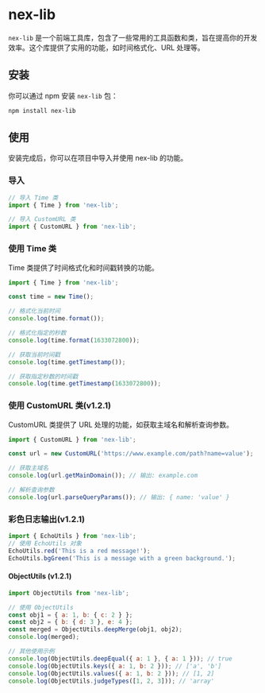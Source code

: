 
# nex-lib

`nex-lib` 是一个前端工具库，包含了一些常用的工具函数和类，旨在提高你的开发效率。这个库提供了实用的功能，如时间格式化、URL 处理等。

## 安装

你可以通过 npm 安装 `nex-lib` 包：

```bash
npm install nex-lib
```
## 使用
安装完成后，你可以在项目中导入并使用 nex-lib 的功能。

###  导入
```javascript
// 导入 Time 类
import { Time } from 'nex-lib';

// 导入 CustomURL 类
import { CustomURL } from 'nex-lib';
```

###  使用 Time 类
Time 类提供了时间格式化和时间戳转换的功能。

```js
import { Time } from 'nex-lib';

const time = new Time();

// 格式化当前时间
console.log(time.format());

// 格式化指定的秒数
console.log(time.format(1633072800));

// 获取当前时间戳
console.log(time.getTimestamp());

// 获取指定秒数的时间戳
console.log(time.getTimestamp(1633072800));
```

### 使用 CustomURL 类(v1.2.1)
CustomURL 类提供了 URL 处理的功能，如获取主域名和解析查询参数。

```js
import { CustomURL } from 'nex-lib';

const url = new CustomURL('https://www.example.com/path?name=value');

// 获取主域名
console.log(url.getMainDomain()); // 输出: example.com

// 解析查询参数
console.log(url.parseQueryParams()); // 输出: { name: 'value' }
```
### 彩色日志输出(v1.2.1)

```js
import { EchoUtils } from 'nex-lib';
// 使用 EchoUtils 对象
EchoUtils.red('This is a red message!');
EchoUtils.bgGreen('This is a message with a green background.');

```


#### ObjectUtils (v1.2.1)
```js
import ObjectUtils from 'nex-lib';

// 使用 ObjectUtils
const obj1 = { a: 1, b: { c: 2 } };
const obj2 = { b: { d: 3 }, e: 4 };
const merged = ObjectUtils.deepMerge(obj1, obj2);
console.log(merged);

// 其他使用示例
console.log(ObjectUtils.deepEqual({ a: 1 }, { a: 1 })); // true
console.log(ObjectUtils.keys({ a: 1, b: 2 })); // ['a', 'b']
console.log(ObjectUtils.values({ a: 1, b: 2 })); // [1, 2]
console.log(ObjectUtils.judgeTypes([1, 2, 3])); // 'array'
```